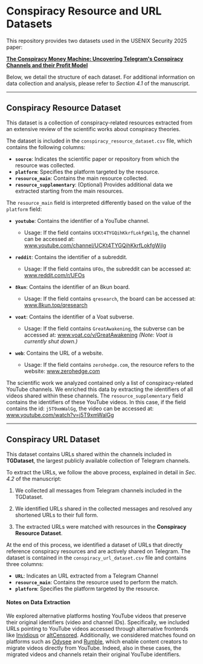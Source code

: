 # Conspiracy Resource and URL Datasets

This repository provides two datasets used in the USENIX Security 2025 paper:

**[The Conspiracy Money Machine: Uncovering Telegram's Conspiracy Channels and their Profit Model](https://arxiv.org/abs/2310.15977)**

Below, we detail the structure of each dataset. For additional information on data collection and analysis, please refer to *Section 4.1* of the manuscript.

---

## Conspiracy Resource Dataset
This dataset is a collection of conspiracy-related resources extracted from an extensive review of the scientific works
about conspiracy theories.

The dataset is included in the `conspiracy_resource_dataset.csv` file, which contains the following columns:

- **`source`**: Indicates the scientific paper or repository from which the resource was collected.  
- **`platform`**: Specifies the platform targeted by the resource.  
- **`resource_main`**: Contains the main resource collected.  
- **`resource_supplementary`**: (Optional) Provides additional data we extracted starting from the main resources.


The `resource_main` field is interpreted differently based on the value of the `platform` field:

- **`youtube`**: Contains the identifier of a YouTube channel.  
    - Usage: If the field contains `UCKt4TYGQihKkrfLokfgWilg`, the channel can be accessed at: 
  www.youtube.com/channel/UCKt4TYGQihKkrfLokfgWilg
  
- **`reddit`**: Contains the identifier of a subreddit.  
  - Usage: If the field contains `UFOs`, the subreddit can be accessed at: www.reddit.com/r/UFOs
  
- **`8kun`**: Contains the identifier of an 8kun board.  
  - Usage: If the field contains `qresearch`, the board can be accessed at:
   www.8kun.top/qresearch
  
- **`voat`**: Contains the identifier of a Voat subverse.  
  - Usage: If the field contains `GreatAwakening`, the subverse can be accessed at: 
   www.voat.co/v/GreatAwakening 
  *(Note: Voat is currently shut down.)*
  
- **`web`**: Contains the URL of a website.  
  - Usage: If the field contains `zerohedge.com`, the resource refers to the website: 
www.zerohedge.com

The scientific work we analyzed contained only a list of conspiracy-related YouTube channels. We enriched this data by extracting the identifiers of all videos shared within these channels.
The `resource_supplementary` field contains the identifiers of these YouTube videos. In this case, if the field contains the id: `j5T9xmWalGg`, the video can be accessed at: www.youtube.com/watch?v=j5T9xmWalGg

---
## Conspiracy URL Dataset
This dataset contains URLs shared within the channels included in **TGDataset**, the largest publicly available collection of Telegram channels.

To extract the URLs, we follow the above process, explained in detail in *Sec. 4.2* of the manuscript:

1. We collected all messages from Telegram channels included in the TGDataset.

2. We identified URLs shared in the collected messages and resolved any shortened URLs to their full form.

3. The extracted URLs were matched with resources in the **Conspiracy Resource Dataset**.  

At the end of this process, we identified a dataset of URLs that directly reference conspiracy resources and are actively shared on Telegram.
The dataset is contained in the ```conspiracy_url_dataset.csv``` file and contains three columns:

- **`URL`**: Indicates an URL extracted from a Telegram Channel  
- **`resource_main`**: Contains the  resource used to perform the match.  
- **`platform`**: Specifies the platform targeted by the resource.  

#### Notes on Data Extraction
We explored alternative platforms hosting YouTube videos that preserve their original identifiers (video and channel IDs). 
Specifically, we included URLs pointing to YouTube videos accessed through alternative frontends like [Invidious](https://invidious.io/) or [altCensored](https://altcensored.com/). 
Additionally, we considered matches found on platforms such as [Odysee](https://odysee.com/) and [Rumble](https://rumble.com/), which enable content creators to migrate videos directly from YouTube. 
Indeed, also in these cases, the migrated videos and channels retain their original YouTube identifiers.

